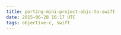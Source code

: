 ```yaml
---
title: porting-mini-project-objc-to-swift
date: 2015-06-28 16:17 UTC
tags: objective-c, swift
---
```

